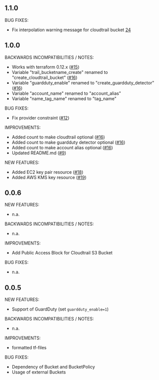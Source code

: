 ## 1.1.0

BUG FIXES:

* Fix interpolation warning message for cloudtrail bucket [24](https://github.com/zoitech/terraform-aws-account/issues/24)

## 1.0.0

BACKWARDS INCOMPATIBILITIES / NOTES:

* Works with terraform 0.12.x ([#15](https://github.com/zoitech/terraform-aws-account/issues/15))
* Variable "trail_bucketname_create" renamed to "create_cloudtrail_bucket" ([#16](https://github.com/zoitech/terraform-aws-account/issues/16))
* Variable "guardduty_enable" renamed to "create_guardduty_detector" ([#16](https://github.com/zoitech/terraform-aws-account/issues/16))
* Variable "account_name" renamed to "account_alias"
* Variable "name_tag_name" renamed to "tag_name"

BUG FIXES:

* Fix provider constraint ([#12](https://github.com/zoitech/terraform-aws-account/issues/12))

IMPROVEMENTS:

* Added count to make cloudtrail optional ([#16](https://github.com/zoitech/terraform-aws-account/issues/16))
* Added count to make guardduty detector optional ([#16](https://github.com/zoitech/terraform-aws-account/issues/16))
* Added count to make account alias optional ([#16](https://github.com/zoitech/terraform-aws-account/issues/16))
* Updated README.md ([#9](https://github.com/zoitech/terraform-aws-account/issues/9))

NEW FEATURES:

* Added EC2 key pair resource ([#18](https://github.com/zoitech/terraform-aws-account/issues/18))
* Added AWS KMS key resource ([#19](https://github.com/zoitech/terraform-aws-account/issues/19))

## 0.0.6

NEW FEATURES:

* n.a.

BACKWARDS INCOMPATIBILITIES / NOTES:

* n.a.

IMPROVEMENTS:

* Add Public Access Block for Cloudtrail S3 Bucket

BUG FIXES:

* n.a.

## 0.0.5

NEW FEATURES:

* Support of GuardDuty (set ```guardduty_enable=1```)

BACKWARDS INCOMPATIBILITIES / NOTES:

* n.a.

IMPROVEMENTS:

* formatted tf-files

BUG FIXES:

* Dependency of Bucket and BucketPolicy
* Usage of external Buckets
